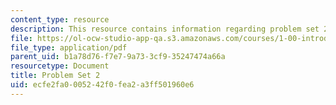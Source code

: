 ```yaml
---
content_type: resource
description: This resource contains information regarding problem set 2.
file: https://ol-ocw-studio-app-qa.s3.amazonaws.com/courses/1-00-introduction-to-computers-and-engineering-problem-solving-spring-2012/ecfe2fa0005242f0fea2a3ff501960e6_MIT1_00S12_PS_2.pdf
file_type: application/pdf
parent_uid: b1a78d76-f7e7-9a73-3cf9-35247474a66a
resourcetype: Document
title: Problem Set 2
uid: ecfe2fa0-0052-42f0-fea2-a3ff501960e6
---
```

